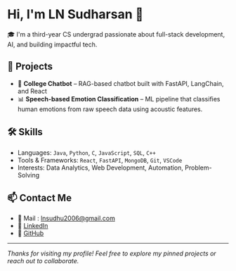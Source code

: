 # Hi, I'm LN Sudharsan 👋

🎓 I'm a third-year CS undergrad passionate about full-stack development, AI, and building impactful tech.

## 🚀 Projects
- 🤖 **College Chatbot** – RAG-based chatbot built with FastAPI, LangChain, and React
- 📊 **Speech-based Emotion Classification** – ML pipeline that classifies human emotions from raw speech data using acoustic features.

## 🛠️ Skills
- Languages: `Java`, `Python`, `C`, `JavaScript`, `SQL`, `C++`
- Tools & Frameworks: `React`, `FastAPI`, `MongoDB`, `Git`, `VSCode`
- Interests: Data Analytics, Web Development, Automation, Problem-Solving

## 📫 Contact Me
- 📧 Mail : [lnsudhu2006@gmail.com](mailto:lnsudhu2006@gmail.com)
- 🔗 [LinkedIn](https://www.linkedin.com/in/ln-sudharsan-0694302b3/)
- 🐙 [GitHub](https://github.com/sudharsanln)

---

_Thanks for visiting my profile! Feel free to explore my pinned projects or reach out to collaborate._
